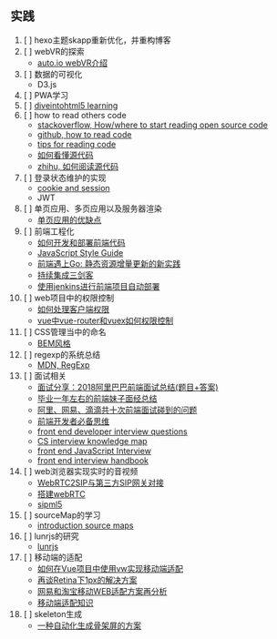 ## 实践
1. [ ] hexo主题skapp重新优化，并重构博客
2. [ ] webVR的探索
   - [auto.io webVR介绍](https://aotu.io/notes/2016/08/24/2016-8-24-webvr/)
3. [ ] 数据的可视化
   - D3.js
4. [ ] PWA学习
5. [ ] [diveintohtml5 learning](http://diveintohtml5.info/introduction.html)
6. [ ] how to read others code
   - [stackoverflow, How/where to start reading open source code](https://stackoverflow.com/questions/3318684/how-where-to-start-reading-open-source-code)
   - [github, how to read code](https://github.com/aredridel/how-to-read-code/blob/master/how-to-read-code.md)
   - [tips for reading code](http://wiki.c2.com/?TipsForReadingCode)
   - [如何看懂源代码](http://www.cnblogs.com/ToDoToTry/archive/2009/06/21/1507760.html)
   - [zhihu, 如何阅读源代码](https://www.zhihu.com/question/19625320)
7. [ ] 登录状态维护的实现
   - [cookie and session](https://github.com/alsotang/node-lessons/tree/master/lesson16)
   - JWT
8. [ ] 单页应用、多页应用以及服务器渲染
   - [单页应用的优缺点](https://www.zhihu.com/question/20792064)
9. [ ] 前端工程化
   - [如何开发和部署前端代码](https://www.zhihu.com/question/20790576)
   - [JavaScript Style Guide](https://github.com/standard/standard)
   - [前端遇上Go: 静态资源增量更新的新实践](https://juejin.im/post/5b3efec1e51d4519610dbe30)
   - [持续集成三剑客](https://efe.baidu.com/blog/front-end-continuous-integration-tools/)
   - [使用jenkins进行前端项目自动部署](https://www.cnblogs.com/xiaohuochai/p/9096873.html)
10. [ ] web项目中的权限控制
    - [如何处理客户端权限](https://github.com/bailicangdu/vue2-manage/issues/1)
    - [vue中vue-router和vuex如何权限控制](https://www.cnblogs.com/zhengrunlin/p/8981017.html)
11. [ ] CSS管理当中的命名
    - [BEM风格](http://getbem.com/introduction/)
12. [ ] regexp的系统总结
    - [MDN, RegExp](https://developer.mozilla.org/en-US/docs/Web/JavaScript/Reference/Global_Objects/RegExp)
13. [ ] 面试相关
    - [面试分享：2018阿里巴巴前端面试总结(题目+答案)](http://web.jobbole.com/94371/?utm_source=blog.jobbole.com&utm_medium=relatedPosts)
    - [毕业一年左右的前端妹子面经总结](http://web.jobbole.com/94548/)
    - [阿里、网易、滴滴共十次前端面试碰到的问题](http://web.jobbole.com/91429/)
    - [前端开发者必备思维](http://web.jobbole.com/94190/)
    - [front end developer interview questions](https://github.com/h5bp/Front-end-Developer-Interview-Questions/)
    - [CS interview knowledge map](https://github.com/InterviewMap/CS-Interview-Knowledge-Map)
    - [front end JavaScript Interview](https://blog.webf.zone/front-end-javascript-interviews-in-2018-19-e17b0b10514)
    - [front end interview handbook](https://github.com/yangshun/front-end-interview-handbook)
14. [ ] web浏览器实现实时的音视频
    - [WebRTC2SIP与第三方SIP网关对接](https://blog.csdn.net/chenhande1990chenhan/article/details/76291174)
    - [搭建webRTC](https://www.cnblogs.com/wunaozai/p/5520084.html)
    - [sipml5](http://www.doubango.org/sipml5/)
15. [ ] sourceMap的学习
    - [introduction source maps](https://blog.teamtreehouse.com/introduction-source-maps)
16. [ ] lunrjs的研究
    - [lunrjs](https://github.com/olivernn/lunr.js)
17. [ ] 移动端的适配
    - [如何在Vue项目中使用vw实现移动端适配](https://www.w3cplus.com/mobile/vw-layout-in-vue.html)
    - [再谈Retina下1px的解决方案](https://www.w3cplus.com/css/fix-1px-for-retina.html)
    - [网易和淘宝移动WEB适配方案再分析](https://zhuanlan.zhihu.com/p/25216275)
    - [移动端适配知识](https://juejin.im/post/5b6d21daf265da0f9d1a2ed7)
18. [ ] skeleton生成
    - [一种自动化生成骨架屏的方案](https://github.com/Jocs/jocs.github.io/issues/22)